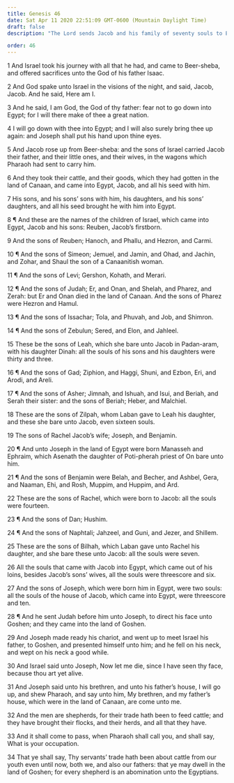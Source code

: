 ```yaml
---
title: Genesis 46
date: Sat Apr 11 2020 22:51:09 GMT-0600 (Mountain Daylight Time)
draft: false
description: "The Lord sends Jacob and his family of seventy souls to Egypt—The descendants of Jacob are named—Joseph meets Jacob."

order: 46
---
```

    
1 And Israel took his journey with all that he had, and came to Beer-sheba, and offered sacrifices unto the God of his father Isaac.

2 And God spake unto Israel in the visions of the night, and said, Jacob, Jacob. And he said, Here am I.

3 And he said, I am God, the God of thy father: fear not to go down into Egypt; for I will there make of thee a great nation.

4 I will go down with thee into Egypt; and I will also surely bring thee up again: and Joseph shall put his hand upon thine eyes.

5 And Jacob rose up from Beer-sheba: and the sons of Israel carried Jacob their father, and their little ones, and their wives, in the wagons which Pharaoh had sent to carry him.

6 And they took their cattle, and their goods, which they had gotten in the land of Canaan, and came into Egypt, Jacob, and all his seed with him.

7 His sons, and his sons’ sons with him, his daughters, and his sons’ daughters, and all his seed brought he with him into Egypt.

8 ¶ And these are the names of the children of Israel, which came into Egypt, Jacob and his sons: Reuben, Jacob’s firstborn.

9 And the sons of Reuben; Hanoch, and Phallu, and Hezron, and Carmi.

10 ¶ And the sons of Simeon; Jemuel, and Jamin, and Ohad, and Jachin, and Zohar, and Shaul the son of a Canaanitish woman.

11 ¶ And the sons of Levi; Gershon, Kohath, and Merari.

12 ¶ And the sons of Judah; Er, and Onan, and Shelah, and Pharez, and Zerah: but Er and Onan died in the land of Canaan. And the sons of Pharez were Hezron and Hamul.

13 ¶ And the sons of Issachar; Tola, and Phuvah, and Job, and Shimron.

14 ¶ And the sons of Zebulun; Sered, and Elon, and Jahleel.

15 These be the sons of Leah, which she bare unto Jacob in Padan-aram, with his daughter Dinah: all the souls of his sons and his daughters were thirty and three.

16 ¶ And the sons of Gad; Ziphion, and Haggi, Shuni, and Ezbon, Eri, and Arodi, and Areli.

17 ¶ And the sons of Asher; Jimnah, and Ishuah, and Isui, and Beriah, and Serah their sister: and the sons of Beriah; Heber, and Malchiel.

18 These are the sons of Zilpah, whom Laban gave to Leah his daughter, and these she bare unto Jacob, even sixteen souls.

19 The sons of Rachel Jacob’s wife; Joseph, and Benjamin.

20 ¶ And unto Joseph in the land of Egypt were born Manasseh and Ephraim, which Asenath the daughter of Poti-pherah priest of On bare unto him.

21 ¶ And the sons of Benjamin were Belah, and Becher, and Ashbel, Gera, and Naaman, Ehi, and Rosh, Muppim, and Huppim, and Ard.

22 These are the sons of Rachel, which were born to Jacob: all the souls were fourteen.

23 ¶ And the sons of Dan; Hushim.

24 ¶ And the sons of Naphtali; Jahzeel, and Guni, and Jezer, and Shillem.

25 These are the sons of Bilhah, which Laban gave unto Rachel his daughter, and she bare these unto Jacob: all the souls were seven.

26 All the souls that came with Jacob into Egypt, which came out of his loins, besides Jacob’s sons’ wives, all the souls were threescore and six.

27 And the sons of Joseph, which were born him in Egypt, were two souls: all the souls of the house of Jacob, which came into Egypt, were threescore and ten.

28 ¶ And he sent Judah before him unto Joseph, to direct his face unto Goshen; and they came into the land of Goshen.

29 And Joseph made ready his chariot, and went up to meet Israel his father, to Goshen, and presented himself unto him; and he fell on his neck, and wept on his neck a good while.

30 And Israel said unto Joseph, Now let me die, since I have seen thy face, because thou art yet alive.

31 And Joseph said unto his brethren, and unto his father’s house, I will go up, and shew Pharaoh, and say unto him, My brethren, and my father’s house, which were in the land of Canaan, are come unto me.

32 And the men are shepherds, for their trade hath been to feed cattle; and they have brought their flocks, and their herds, and all that they have.

33 And it shall come to pass, when Pharaoh shall call you, and shall say, What is your occupation.

34 That ye shall say, Thy servants’ trade hath been about cattle from our youth even until now, both we, and also our fathers: that ye may dwell in the land of Goshen; for every shepherd is an abomination unto the Egyptians.
